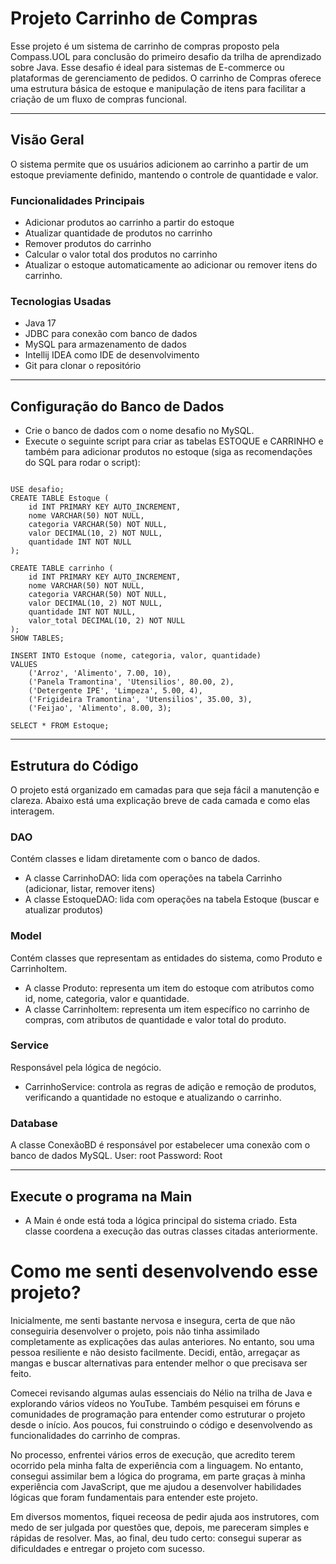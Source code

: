 # Projeto Carrinho de Compras

Esse projeto é um sistema de carrinho de compras proposto pela Compass.UOL para conclusão do primeiro desafio da trilha de aprendizado sobre Java.
Esse desafio é ideal para sistemas de E-commerce ou plataformas de gerenciamento de pedidos. O carrinho de Compras oferece uma estrutura básica
de estoque e manipulação de itens para facilitar a criação de um fluxo de compras funcional.

---

## Visão Geral

O sistema permite que os usuários adicionem ao carrinho a partir de um estoque previamente definido,
mantendo o controle de quantidade e valor.

### Funcionalidades Principais

- Adicionar produtos ao carrinho a partir do estoque
- Atualizar quantidade de produtos no carrinho
- Remover produtos do carrinho
- Calcular o valor total dos produtos no carrinho
- Atualizar o estoque automaticamente ao adicionar ou remover itens do carrinho.

### Tecnologias Usadas

- Java 17
- JDBC para conexão com banco de dados
- MySQL para armazenamento de dados
- Intellij IDEA como IDE de desenvolvimento
- Git para clonar o repositório


---

## Configuração do Banco de Dados

- Crie o banco de dados com o nome desafio no MySQL.
- Execute o seguinte script para criar as tabelas ESTOQUE e CARRINHO e também para adicionar produtos no estoque (siga as recomendações do SQL para rodar o script):

```CREATE DATABASE desafio;

USE desafio;
CREATE TABLE Estoque (
    id INT PRIMARY KEY AUTO_INCREMENT,
    nome VARCHAR(50) NOT NULL,
    categoria VARCHAR(50) NOT NULL,
    valor DECIMAL(10, 2) NOT NULL,
    quantidade INT NOT NULL
);

CREATE TABLE carrinho (
    id INT PRIMARY KEY AUTO_INCREMENT,
    nome VARCHAR(50) NOT NULL,
    categoria VARCHAR(50) NOT NULL,
    valor DECIMAL(10, 2) NOT NULL,
    quantidade INT NOT NULL,
    valor_total DECIMAL(10, 2) NOT NULL
);
SHOW TABLES;

INSERT INTO Estoque (nome, categoria, valor, quantidade)
VALUES 
    ('Arroz', 'Alimento', 7.00, 10),
    ('Panela Tramontina', 'Utensilios', 80.00, 2),
    ('Detergente IPE', 'Limpeza', 5.00, 4),
    ('Frigideira Tramontina', 'Utensilios', 35.00, 3),
    ('Feijao', 'Alimento', 8.00, 3);

SELECT * FROM Estoque;      

```
---

## Estrutura do Código
O projeto está organizado em camadas para que seja fácil a manutenção e clareza.
Abaixo está uma explicação breve de cada camada e como elas interagem.

### DAO
Contém classes e lidam diretamente com o banco de dados.
- A classe CarrinhoDAO: lida com operações na tabela Carrinho (adicionar, listar, remover itens)
- A classe EstoqueDAO: lida com operações na tabela Estoque (buscar e atualizar produtos)

### Model
Contém classes que representam as entidades do sistema, como Produto e CarrinhoItem.
- A classe Produto: representa um item do estoque com atributos como id, nome, categoria, valor e quantidade.
- A classe CarrinhoItem: representa um item específico no carrinho de compras, com atributos de quantidade e valor total do produto.

### Service

Responsável pela lógica de negócio.

- CarrinhoService: controla as regras de adição e remoção de produtos, verificando a quantidade no estoque e atualizando o carrinho.

### Database

A classe ConexãoBD é responsável por estabelecer uma conexão com o banco de dados MySQL.
User: root
Password: Root

---

## Execute o programa na Main
- A Main é onde está toda a lógica principal do sistema criado. Esta classe coordena a execução das outras classes citadas anteriormente.

# Como me senti desenvolvendo esse projeto?

Inicialmente, me senti bastante nervosa e insegura, certa de que não conseguiria
desenvolver o projeto, pois não tinha assimilado completamente as explicações das aulas anteriores. 
No entanto, sou uma pessoa resiliente e não desisto facilmente. Decidi, então, arregaçar as mangas e buscar 
alternativas para entender melhor o que precisava ser feito. 

Comecei revisando algumas aulas essenciais do Nélio na trilha de Java e explorando vários vídeos no YouTube. 
Também pesquisei em fóruns e comunidades de programação para entender como estruturar o projeto desde o início. Aos poucos, 
fui construindo o código e desenvolvendo as funcionalidades do carrinho de compras.

No processo, enfrentei vários erros de execução, que acredito terem ocorrido pela minha falta de experiência com a linguagem. 
No entanto, consegui assimilar bem a lógica do programa, em parte graças à minha experiência com JavaScript, que me ajudou a 
desenvolver habilidades lógicas que foram fundamentais para entender este projeto.

Em diversos momentos, fiquei receosa de pedir ajuda aos instrutores, com medo de ser julgada por questões que, depois, me pareceram simples e rápidas de resolver. 
Mas, ao final, deu tudo certo: consegui superar as dificuldades e entregar o projeto com sucesso.















